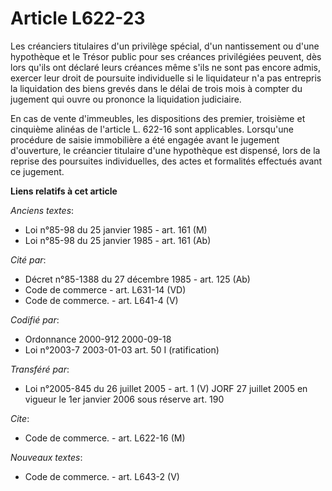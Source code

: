 # Article L622-23

Les créanciers titulaires d'un privilège spécial, d'un nantissement ou d'une hypothèque et le Trésor public pour ses créances
privilégiées peuvent, dès lors qu'ils ont déclaré leurs créances même s'ils ne sont pas encore admis, exercer leur droit de
poursuite individuelle si le liquidateur n'a pas entrepris la liquidation des biens grevés dans le délai de trois mois à
compter du jugement qui ouvre ou prononce la liquidation judiciaire.

En cas de vente d'immeubles, les dispositions des premier, troisième et cinquième alinéas de l'article L. 622-16 sont
applicables. Lorsqu'une procédure de saisie immobilière a été engagée avant le jugement d'ouverture, le créancier titulaire
d'une hypothèque est dispensé, lors de la reprise des poursuites individuelles, des actes et formalités effectués avant ce
jugement.

**Liens relatifs à cet article**

_Anciens textes_:

  - Loi n°85-98 du 25 janvier 1985 - art. 161 (M)
  - Loi n°85-98 du 25 janvier 1985 - art. 161 (Ab)

_Cité par_:

  - Décret n°85-1388 du 27 décembre 1985 - art. 125 (Ab)
  - Code de commerce - art. L631-14 (VD)
  - Code de commerce. - art. L641-4 (V)

_Codifié par_:

  - Ordonnance 2000-912 2000-09-18
  - Loi n°2003-7 2003-01-03 art. 50 I (ratification)

_Transféré par_:

  - Loi n°2005-845 du 26 juillet 2005 - art. 1 (V) JORF 27 juillet 2005 en vigueur le 1er janvier 2006 sous réserve art. 190

_Cite_:

  - Code de commerce. - art. L622-16 (M)

_Nouveaux textes_:

  - Code de commerce. - art. L643-2 (V)
